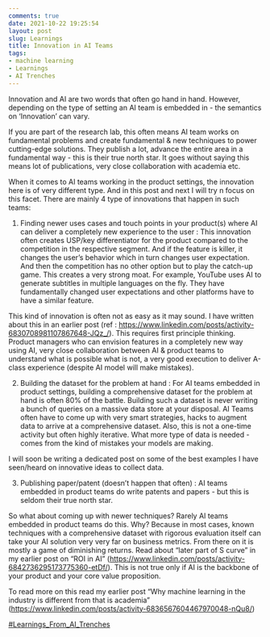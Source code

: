 ```yaml
---
comments: true
date: 2021-10-22 19:25:54
layout: post
slug: Learnings
title: Innovation in AI Teams
tags:
- machine learning
- Learnings
- AI Trenches
---
```


Innovation and AI are two words that often go hand in hand. However, depending on the type of setting an AI team is embedded in - the semantics on ‘Innovation’ can vary. 

If you are part of the research lab, this often means AI team works on fundamental problems and create fundamental & new techniques to power cutting-edge solutions. They publish a lot, advance the entire area in a fundamental way - this is their true north star. It goes without saying this means lot of publications, very close collaboration with academia etc. 

When it comes to AI teams working in the product settings, the innovation here is of very different type. And in this post and next I will try n focus on this facet. There are mainly 4 type of innovations that happen in such teams: 

1. Finding newer uses cases and touch points in your product(s) where AI can deliver a completely new experience to the user : This innovation often creates USP/key differentiator for the product compared to the competition in the respective segment. And if the feature is killer, it changes the user’s behavior which in turn changes user expectation. And then the competition has no other option but to play the catch-up game. This creates a very strong moat. For example, YouTube uses AI to generate subtitles in multiple languages on the fly. They have fundamentally changed user expectations and other platforms have to have a similar feature.

This kind of innovation is often not as easy as it may sound. I have written about this in an earlier post (ref : https://www.linkedin.com/posts/activity-6830708981107867648-JQz_/). This requires first principle thinking. Product managers who can envision features in a completely new way using AI, very close collaboration between AI & product teams to understand what is possible what is not, a very good execution to deliver A-class experience (despite AI model will make mistakes).

2. Building the dataset for the problem at hand : For AI teams embedded in product settings, building a comprehensive dataset for the problem at hand is often 80% of the battle. Building such a dataset is never writing a bunch of queries on a massive data store at your disposal. AI Teams often have to come up with very smart strategies, hacks to augment data to arrive at a comprehensive dataset. Also, this is not a one-time activity but often highly iterative. What more type of data is needed - comes from the kind of mistakes your models are making. 

I will soon be writing a dedicated post on some of the best examples I have seen/heard on innovative ideas to collect data. 

3. Publishing paper/patent (doesn’t happen that often) : AI teams embedded in product teams do write patents and papers - but this is seldom their true north star. 

So what about coming up with newer techniques? Rarely AI teams embedded in product teams do this. Why? Because in most cases, known techniques with a comprehensive dataset with rigorous evaluation itself can take your AI solution very very far on business metrics. From there on it is mostly a game of diminishing returns. Read about “later part of S curve” in my earlier post on “ROI in AI” (https://www.linkedin.com/posts/activity-6842736295173775360-etDf/). This is not true only if AI is the backbone of your product and your core value proposition. 
 
To read more on this read my earlier post “Why machine learning in the industry is different from that is academia”
(https://www.linkedin.com/posts/activity-6836567604467970048-nQu8/)

[#Learnings_From_AI_Trenches](https://www.linkedin.com/search/results/content/?keywords=%23learnings_from_ai_trenches&origin=CLUSTER_EXPANSION&sid=%2CBE)